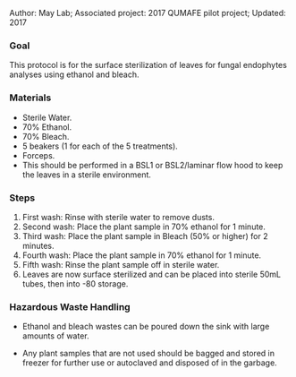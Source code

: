 Author: May Lab; Associated project: 2017 QUMAFE pilot project; Updated:
2017

### Goal

This protocol is for the surface sterilization of leaves for fungal
endophytes analyses using ethanol and bleach.

### Materials

-   Sterile Water.
-   70% Ethanol.
-   70% Bleach.
-   5 beakers (1 for each of the 5 treatments).
-   Forceps.
-   This should be performed in a BSL1 or BSL2/laminar flow hood to keep
    the leaves in a sterile environment.

### Steps

1.  First wash: Rinse with sterile water to remove dusts.
2.  Second wash: Place the plant sample in 70% ethanol for 1 minute.
3.  Third wash: Place the plant sample in Bleach (50% or higher) for 2
    minutes.
4.  Fourth wash: Place the plant sample in 70% ethanol for 1 minute.
5.  Fifth wash: Rinse the plant sample off in sterile water.
6.  Leaves are now surface sterilized and can be placed into sterile
    50mL tubes, then into -80 storage.

### Hazardous Waste Handling

-   Ethanol and bleach wastes can be poured down the sink with large
    amounts of water.

-   Any plant samples that are not used should be bagged and stored in
    freezer for further use or autoclaved and disposed of in the
    garbage.
